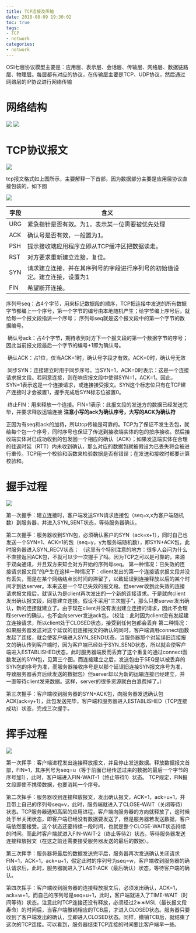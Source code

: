 ```yaml
---
title: TCP连接及传输
date: 2018-08-09 19:30:02
toc: true
tags: 
- TCP
- network
categories:
- network
---
```

OSI七层协议模型主要是：应用层、表示层、会话层、传输层、网络层、数据链路层、物理层。每层都有对应的协议，在传输层主要是TCP、UDP协议，然后通过网络层的IP协议进行网络传输
<!--more-->

# 网络结构

![](http://icepear.oss-cn-shenzhen.aliyuncs.com/network/%E7%BD%91%E7%BB%9C%E7%BB%93%E6%9E%84.png)
![](http://icepear.oss-cn-shenzhen.aliyuncs.com/network/%E7%BB%93%E6%9E%84%E5%8D%8F%E8%AE%AE.png)

# TCP协议报文

![](http://icepear.oss-cn-shenzhen.aliyuncs.com/network/tcp-msg.jpg)

tcp报文格式如上图所示，主要解释一下首部，因为数据部分主要是应用层协议直接包装的，如下图

![](http://icepear.oss-cn-shenzhen.aliyuncs.com/network/xieyibaozhuang.jpg)

|字段|含义|
| - | - |
|URG|紧急指针是否有效。为1，表示某一位需要被优先处理|
|ACK|确认号是否有效，一般置为1。|
|PSH|提示接收端应用程序立即从TCP缓冲区把数据读走。|
|RST|对方要求重新建立连接，复位。|
|SYN|请求建立连接，并在其序列号的字段进行序列号的初始值设定。建立连接，设置为1|
|FIN|希望断开连接。|

 序列号seq：占4个字节，用来标记数据段的顺序，TCP把连接中发送的所有数据字节都编上一个序号，第一个字节的编号由本地随机产生；给字节编上序号后，就给每一个报文段指派一个序号；
 序列号seq就是这个报文段中的第一个字节的数据编号。

 确认号ack：占4个字节，期待收到对方下一个报文段的第一个数据字节的序号；因此当前报文段最后一个字节的编号+1即为确认号。

 确认ACK：占1位，仅当ACK=1时，确认号字段才有效。ACK=0时，确认号无效

 同步SYN：连接建立时用于同步序号。当SYN=1，ACK=0时表示：这是一个连接请求报文段。若同意连接，则在响应报文段中使得SYN=1，ACK=1。因此，SYN=1表示这是一个连接请求，或连接接受报文。SYN这个标志位只有在TCP建产连接时才会被置1，握手完成后SYN标志位被置0。

 终止FIN：用来释放一个连接。FIN=1表示：此报文段的发送方的数据已经发送完毕，并要求释放运输连接
**注意小写的ack为确认序号，大写的ACK为确认符**

正因为有seq和ack的加持，所以tcp传输是可靠的。TCP为了保证不发生丢包，就给每个包一个序号，同时序号也保证了传送到接收端实体的包的按序接收。然后接收端实体对已成功收到的包发回一个相应的确认（ACK）；如果发送端实体在合理的往返时延（RTT）内未收到确认，那么对应的数据包就被假设为已丢失将会被进行重传。TCP用一个校验和函数来检验数据是否有错误；在发送和接收时都要计算校验和。

# 握手过程

![](http://icepear.oss-cn-shenzhen.aliyuncs.com/network/tcp-connect.jpg)

第一次握手：建立连接时，客户端发送SYN请求连接包（seq=x,x为客户端随机数）到服务器，并进入SYN_SENT状态，等待服务器确认。

第二次握手：服务器收到SYN包，必须确认客户的SYN（ack=x+1），同时自己也发送一个SYN=1、ACK=1的包（seq=y，y为服务端随机数），即SYN+ACK包，此时服务器进入SYN_RECV状态；
（这里有个特别注意的地方：很多人会问为什么不直接返回ACK包，不就可以少一次握手了吗。因为TCP之可以是可靠的，来源于双向通讯，并且双方来知会对方开始的序列号seq。
第一种情况：已失效的连接请求报文段”的产生在这样一种情况下：client发出的第一个连接请求报文段并没有丢失，而是在某个网络结点长时间的滞留了，以致延误到连接释放以后的某个时间才到达server。本来这是一个早已失效的报文段。但server收到此失效的连接请求报文段后，就误认为是client再次发出的一个新的连接请求。于是就向client发出确认报文段，同意建立连接。假设不采用“三次握手”，那么只要server发出确认，新的连接就建立了。由于现在client并没有发出建立连接的请求，因此不会理睬server的确认，也不会向server发送ack包。（校注：此时因为client没有发起建立连接请求，所以client处于CLOSED状态，接受到任何包都会丢弃
第二种情况：如果服务器发送对这个延误的旧连接报文的确认的同时，客户端调用connect函数发起了连接，就会使客户端进入SYN_SEND状态，当服务器那个对延误旧连接报文的确认传到客户端时，因为客户端已经处于SYN_SEND状态，所以就会使客户端进入ESTABLISHED状态，此时服务器端反而丢弃了这个重复的通过connect函数发送的SYN包，见第三个图。而连接建立之后，发送包由于SEQ是以被丢弃的SYN包的序号为准，而服务器接收序号是以那个延误旧连接SYN报文序号为准，导致服务器丢弃后续发送的数据包）但server却以为新的运输连接已经建立，并一直等待client发来数据。这样，server的很多资源就白白浪费掉了。）

第三次握手：客户端收到服务器的SYN+ACK包，向服务器发送确认包ACK(ack=y+1），此包发送完毕，客户端和服务器进入ESTABLISHED（TCP连接成功）状态，完成三次握手。

# 挥手过程

![](http://icepear.oss-cn-shenzhen.aliyuncs.com/network/tcp-close.jpg)

第一次挥手：客户端进程发出连接释放报文，并且停止发送数据。释放数据报文首部，FIN=1，其序列号为seq=u（等于前面已经传送过来的数据的最后一个字节的序号加1），此时，客户端进入FIN-WAIT-1（终止等待1）状态。 TCP规定，FIN报文段即使不携带数据，也要消耗一个序号。

第二次挥手：服务器收到连接释放报文，发出确认报文，ACK=1，ack=u+1，并且带上自己的序列号seq=v，此时，服务端就进入了CLOSE-WAIT（关闭等待）状态。TCP服务器通知高层的应用进程，客户端向服务器的方向就释放了，这时候处于半关闭状态，即客户端已经没有数据要发送了，但是服务器若发送数据，客户端依然要接受。这个状态还要持续一段时间，也就是整个CLOSE-WAIT状态持续的时间。而此时客户端就进入FIN-WAIT-2（终止等待2）状态，等待服务器发送连接释放报文（在这之前还需要接受服务器发送的最后的数据）。

第三次挥手：服务器将最后的数据发送完毕后，服务器再次发送确认关闭请求FIN=1，ACK=1，ack=u+1，假定此时的序列号为seq=w，客户端收到服务器的确认请求后，此时，服务器就进入了LAST-ACK（最后确认）状态，等待客户端的确认。

第四次挥手：客户端收到服务器的连接释放报文后，必须发出确认，ACK=1，ack=w+1，而自己的序列号是seq=u+1，此时，客户端就进入了TIME-WAIT（时间等待）状态。注意此时TCP连接还没有释放，必须经过2∗∗MSL（最长报文段寿命）的时间后，当客户端撤销相应的TCB后，才进入CLOSED状态。服务器只要收到了客户端发出的确认，立即进入CLOSED状态。同样，撤销TCB后，就结束了这次的TCP连接。可以看到，服务器结束TCP连接的时间要比客户端早一些。